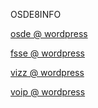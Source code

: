 OSDE8INFO

[osde @ wordpress](https://osde8info.wordpress.com)

[fsse @ wordpress](https://fsse8info.wordpress.com)

[vizz @ wordpress](https://vizz8info.wordpress.com)

[voip @ wordpress](https://voippix.wordpress.com)

